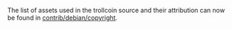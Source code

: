 The list of assets used in the trollcoin source and their attribution can now be found in [contrib/debian/copyright](../contrib/debian/copyright).
